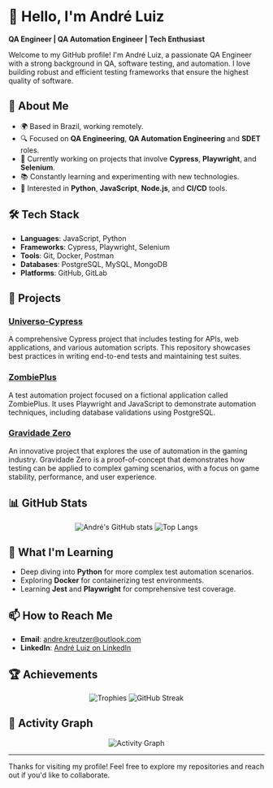# 👋 Hello, I'm André Luiz

**QA Engineer | QA Automation Engineer | Tech Enthusiast**

Welcome to my GitHub profile! I'm André Luiz, a passionate QA Engineer with a strong background in QA, software testing, and automation. I love building robust and efficient testing frameworks that ensure the highest quality of software.

## 🚀 About Me

- 🌍 Based in Brazil, working remotely.
- 🔍 Focused on **QA Engineering**, **QA Automation Engineering** and **SDET** roles.
- 💼 Currently working on projects that involve **Cypress**, **Playwright**, and **Selenium**.
- 📚 Constantly learning and experimenting with new technologies.
- 🎯 Interested in **Python**, **JavaScript**, **Node.js**, and **CI/CD** tools.

## 🛠️ Tech Stack

- **Languages**: JavaScript, Python
- **Frameworks**: Cypress, Playwright, Selenium
- **Tools**: Git, Docker, Postman
- **Databases**: PostgreSQL, MySQL, MongoDB
- **Platforms**: GitHub, GitLab

## 🔧 Projects

### [Universo-Cypress](https://github.com/andrelkj/Universo-Cypress)
A comprehensive Cypress project that includes testing for APIs, web applications, and various automation scripts. This repository showcases best practices in writing end-to-end tests and maintaining test suites.

### [ZombiePlus](https://github.com/andrelkj/ZombiePlus)
A test automation project focused on a fictional application called ZombiePlus. It uses Playwright and JavaScript to demonstrate automation techniques, including database validations using PostgreSQL.

### [Gravidade Zero](https://github.com/andrelkj/GravidadeZero)
An innovative project that explores the use of automation in the gaming industry. Gravidade Zero is a proof-of-concept that demonstrates how testing can be applied to complex gaming scenarios, with a focus on game stability, performance, and user experience.

## 📊 GitHub Stats

<div align="center">
  <img src="https://github-readme-stats.vercel.app/api?username=andrelkj&show_icons=true&theme=radical&hide_border=true" alt="André's GitHub stats" />
  <img src="https://github-readme-stats.vercel.app/api/top-langs/?username=andrelkj&layout=compact&theme=radical&hide_border=true" alt="Top Langs" />
</div>

## 🌱 What I'm Learning

- Deep diving into **Python** for more complex test automation scenarios.
- Exploring **Docker** for containerizing test environments.
- Learning **Jest** and **Playwright** for comprehensive test coverage.

## 📫 How to Reach Me

- **Email**: [andre.kreutzer@outlook.com](mailto:andre.kreutzer@outlook.com)
- **LinkedIn**: [André Luiz on LinkedIn](https://www.linkedin.com/in/andrekj)

## 🏆 Achievements

<div align="center">
  <img src="https://github-profile-trophy.vercel.app/?username=andrelkj&theme=radical&no-frame=true&row=1&column=6" alt="Trophies" />
  <img src="https://streak-stats.demolab.com/?user=andrelkj&theme=radical&hide_border=true" alt="GitHub Streak" />
</div>

## 🎨 Activity Graph

<div align="center">
  <img src="https://github-readme-activity-graph.vercel.app/graph?username=andrelkj&theme=radical&bg_color=1F222E&color=9e4c98&line=9e4c98&point=FFFFFF&area=true&hide_border=true" alt="Activity Graph" />
</div>

---

Thanks for visiting my profile! Feel free to explore my repositories and reach out if you'd like to collaborate.
